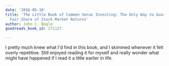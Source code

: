 ```yaml
---
date: '2016-05-10'
title: 'The Little Book of Common Sense Investing: The Only Way to Guarantee Your
  Fair Share of Stock Market Returns'
author: John C. Bogle
goodreads_book_id: 171127

---
```

I pretty much knew what I'd find in this book, and I skimmed whenever it felt overly repetitive. Still enjoyed reading it for myself and really wonder what might have happened if I read it a little earlier in life.

